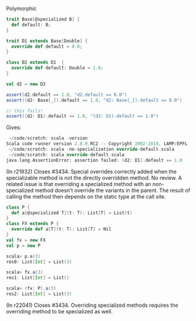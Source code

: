 Polymorphic

```scala
trait Base[@specialized B] {
  def default: B;
}

trait D1 extends Base[Double] {
  override def default = 0.0;
}

class D2 extends D1  {
  override def default: Double = 1.0;
}

val d2 = new D2

assert(d2.default == 1.0, "d2.default == 0.0")
assert((d2: Base[_]).default == 1.0, "d2: Base[_]).default == 0.0")

// this fails!
assert((d2: D1).default == 1.0, "(d2: D1).default == 1.0")
```

Gives:

```scala
 ~/code/scratch: scala -version
Scala code runner version 2.8.0.RC2 -- Copyright 2002-2010, LAMP/EPFL
 ~/code/scratch: scala -no-specialization override-default.scala 
 ~/code/scratch: scala override-default.scala 
java.lang.AssertionError: assertion failed: (d2: D1).default == 1.0
```
(In r21932) Closes #3434. Special overrides correctly added when the specializable method is not the directly overridden method. No review.
A related issue is that overriding a specialized method with an non-specialized method doesn't override the variants in the parent.  The result of calling the method then depends on the static type at the call site.

```scala
class P {
  def a[@specialized T](t: T): List[T] = List(t)
}
class FX extends P {
  override def a[T](t: T): List[T] = Nil
}
val fx = new FX
val p = new P

scala> p.a(3)
res0: List[Int] = List(3)

scala> fx.a(3)
res1: List[Int] = List()

scala> (fx: P).a(3)
res2: List[Int] = List(3)
```
(In r22041) Closes #3434. Overriding specialized methods requires the overriding method to be specialized as well.
